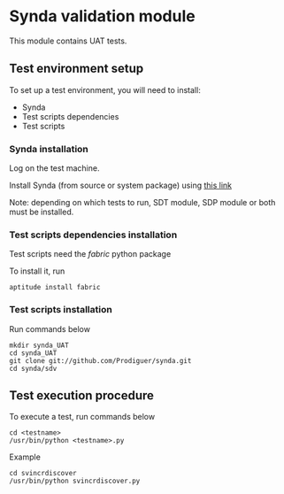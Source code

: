 # Synda validation module

This module contains UAT tests.

## Test environment setup

To set up a test environment, you will need to install:

* Synda
* Test scripts dependencies
* Test scripts

### Synda installation

Log on the test machine.

Install Synda (from source or system package) using [this link](https://github.com/Prodiguer/synda#installation)

Note: depending on which tests to run, SDT module, SDP module or both must be installed.

### Test scripts dependencies installation

Test scripts need the *fabric* python package

To install it, run

    aptitude install fabric

### Test scripts installation

Run commands below

    mkdir synda_UAT
    cd synda_UAT
    git clone git://github.com/Prodiguer/synda.git
    cd synda/sdv

## Test execution procedure

To execute a test, run commands below

    cd <testname>
    /usr/bin/python <testname>.py

Example

    cd svincrdiscover
    /usr/bin/python svincrdiscover.py

